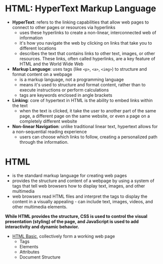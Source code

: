 # HTML: HyperText Markup Language
- **HyperText**: refers to the linking capabilities that allow web pages to connect to other pages or resources via hyperlinks
    - uses these hyperlinks to create a non-linear, interconnected web of information
    - it's how you navigate the web by clicking on links that take you to different locations
    - describes the text that contains links to other text, images, or other resources. These links, often called hyperlinks, are a key feature of HTML and the World Wide Web
- **Markup Language**: uses tags (like `<p>`, `<a>`, `<img>`) to structure and format content on a webpage
    - is a markup language, not a programming language
    - means it's used to structure and format content, rather than to execute instructions or perform calculations
    - tags are keywords enclosed in angle brackets
- **Linking**: core of hypertext in HTML is the ability to embed links within the text
    - when the text is clicked, it take the user to another part of the same page, a different page on the same website, or even a page on a completely different website
- **Non-linear Navigation**: unlike traditional linear text, hypertext allows for a non-sequential reading experience
    - users can choose which links to follow, creating a personalized path through the information. 

# HTML
- is the standard markup language for creating web pages
- provides the structure and content of a webpage by using a system of tags that tell web browsers how to display text, images, and other multimedia
- web browsers read HTML files and interpret the tags to display the content in a visually appealing - can include text, images, videos, and other multimedia elements. 

**While HTML provides the structure, CSS is used to control the visual presentation (styling) of the page, and JavaScript is used to add interactivity and dynamic behavior.** 

- [HTML Basic](./Basics/README.md), collectively form a working web page
    - Tags
    - Elements
    - Attributes
    - Document Structure